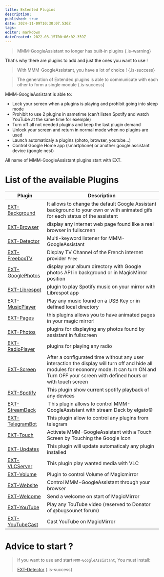 ```yaml
---
title: Extented Plugins
description: 
published: true
date: 2024-11-09T10:30:07.536Z
tags: 
editor: markdown
dateCreated: 2022-03-15T00:06:02.359Z
---
```


> MMM-GoogleAssistant no longer has built-in plugins
{.is-warning}

That's why there are plugins to add and just the ones you want to use !

> With MMM-GoogleAssistant, you have a lot of choice !
{.is-success}

> The generation of Extended plugins is able to communicate with each other to form a single module
{.is-success}

MMM-GoogleAssistant is able to:

* Lock your screen when a plugins is playing and prohibit going into sleep mode
* Prohibit to use 2 plugins in sametime (can't listen Spotify and watch YouTube at the same time for exemple)
* Turn off all not needed plugins and keep the last plugin demand
* Unlock your screen and return in normal mode when no plugins are used
* Launch automaticaly a plugins (photo, browser, youtube...)
* Control Google Home app (smartphone) or another google assistant device (google nest)

All name of MMM-GoogleAssistant plugins start with EXT.

# List of the available Plugins

| Plugin | Description
|---|---|
|[EXT-Background](/en/EXT-Background)| It allows to change the default Google Assistant background to your own or with animated gifs for each status of the assistant
|[EXT-Browser](/en/EXT-Browser)| display any internet web page found like a real browser in fullscreen
|[EXT-Detector](/en/EXT-Detector)| Multi-keyword listener for MMM-GoogleAssistant
|[EXT-FreeboxTV](/en/EXT-FreeboxTV)| Display TV Channel of the French internet provider `Free`
|[EXT-GooglePhotos](/en/EXT-GooglePhotos)| display your album directory with Google photos API in background or in MagicMirror position
|[EXT-Librespot](/en/EXT-Librespot)| plugin to play Spotify music on your mirror with Librespot app
|[EXT-MusicPlayer](/en/EXT-MusicPlayer)| Play any music found on a USB Key or in defined local directory
|[EXT-Pages](/en/EXT-Pages)| this plugins allows you to have animated pages in your magic mirror!
|[EXT-Photos](/en/EXT-Photos)| plugins for displaying any photos found by assistant in fullscreen
|[EXT-RadioPlayer](/en/EXT-RadioPlayer)| plugins for playing any radio
|[EXT-Screen](/en/EXT-Screen)| After a configurated time without any user interaction the display will turn off and hide all modules for economy mode. It can turn ON and Turn OFF your screen with defined hours or with touch screen
|[EXT-Spotify](/en/EXT-Spotify)| This plugin show current spotify playback of any devices
|[EXT-StreamDeck](/EXT-StreamDeck) | This plugin allows to control MMM-GoogleAssistant with stream Deck by elgato©
|[EXT-TelegramBot](/en/EXT-TelegramBot) | This plugin allow to control any plugins from telegram
|[EXT-Touch](/EXT-Touch)| Activate MMM-GoogleAssistant with a Touch Screen by Touching the Google Icon
|[EXT-Updates](/en/EXT-Updates)| This plugin will update automaticaly any plugin installed
|[EXT-VLCServer](/EXT-VLCServer)| This plugin play wanted media with VLC
|[EXT-Volume](/en/EXT-Volume)| Plugin to control Volume of Magicmirror
|[EXT-Website](/EXT-Website)| Control MMM-GoogleAssistant through your browser
|[EXT-Welcome](/en/EXT-Welcome)| Send a welcome on start of MagicMirror
|[EXT-YouTube](/en/EXT-YouTube)| Play any TouTube video (reserved to Donator of @bugsounet forum)
|[EXT-YouTubeCast](/en/EXT-YouTubeCast)| Cast YouTube on MagicMirror

# Advice to start ?

> If you want to use and start `MMM-GoogleAssistant`,
> You must install:
> 
>  [EXT-Detector](/en/EXT-Detector)
{.is-success}


